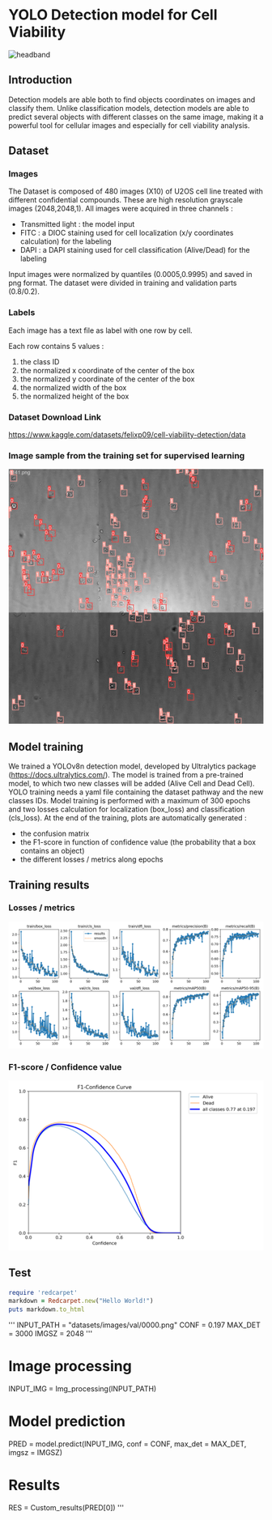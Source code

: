# YOLO Detection model for Cell Viability
![headband](Other/headband.png)

## Introduction
Detection models are able both to find objects coordinates on images and classify them. Unlike classification models, detection models are able to predict several objects with different classes on the same image, making it a powerful tool for cellular images and especially for cell viability analysis.

## Dataset
### Images
The Dataset is composed of 480 images (X10) of U2OS cell line treated with different confidential compounds. These are high resolution grayscale images (2048,2048,1).
All images were acquired in three channels :
  - Transmitted light : the model  input
  - FITC : a DIOC staining used for cell localization (x/y coordinates calculation) for the labeling
  - DAPI : a DAPI staining used for cell classification (Alive/Dead) for the labeling

Input images were normalized by quantiles (0.0005,0.9995) and saved in png format. The dataset were divided in training and validation parts (0.8/0.2).

### Labels
Each image has a text file as label with one row by cell.

Each row contains 5 values :
  1. the class ID
  2. the normalized x coordinate of the center of the box
  3. the normalized y coordinate of the center of the box
  4. the normalized width of the box
  5. the normalized height of the box


### Dataset Download Link
https://www.kaggle.com/datasets/felixp09/cell-viability-detection/data


### Image sample from the training set for supervised learning
![batch_plot](plots/train_batch0.jpg)

## Model training
We trained a YOLOv8n detection model, developed by Ultralytics package (https://docs.ultralytics.com/). The model is trained from a pre-trained model, to which two new classes will be added (Alive Cell and Dead Cell).
YOLO training needs a yaml file containing the dataset pathway and the new classes IDs.
Model training is performed with a maximum of 300 epochs and two losses calculation for localization (box_loss) and classification (cls_loss).
At the end of the training, plots are automatically generated :
  - the confusion matrix
  - the F1-score in function of confidence value (the probability that a box contains an object)
  - the different losses / metrics along epochs

## Training results
### Losses / metrics
![res_plot](plots/results.png)
### F1-score / Confidence value
![f1_plot](plots/F1_curve.png)

## Test 

```ruby
require 'redcarpet'
markdown = Redcarpet.new("Hello World!")
puts markdown.to_html
```

'''
INPUT_PATH = "datasets/images/val/0000.png"
CONF = 0.197
MAX_DET = 3000
IMGSZ = 2048
'''

# Image processing
INPUT_IMG = Img_processing(INPUT_PATH)

# Model prediction
PRED = model.predict(INPUT_IMG, conf = CONF, max_det = MAX_DET, imgsz = IMGSZ)

# Results
RES = Custom_results(PRED[0])
'''
